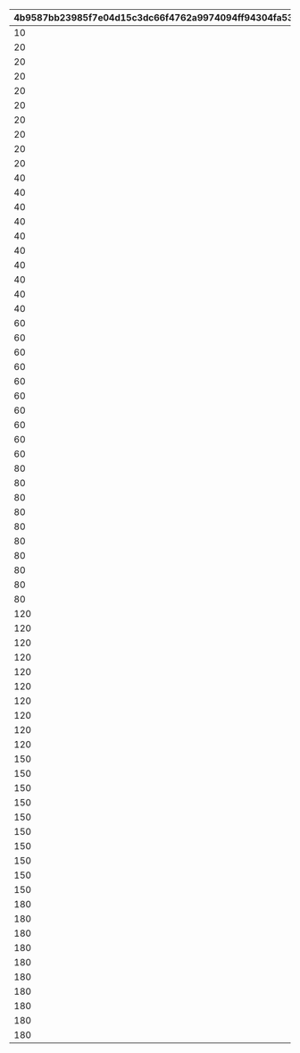 |4b9587bb23985f7e04d15c3dc66f4762a9974094ff94304fa53c780511d965ee|f50f929dc51a102805ac929267e6ac2ef196d7382d2028c64f37cdeffd9bffb7|93d5d8282ea3578b1a3c7385ce59cd399ddad08efeb3e236421fe18bb60d153b|4158cd62a39a44012bd3f21fc75ba420b3c89c85a7f6b19b856eb140af399eec|1fb97042a6e475da6c33aea437ac0d6bae74d3d7e30f823672e8f98093d09a42|996a2d9492e05bc5aa9d6b0a18b05f7c1cfc8bfc3ed4dd008ff94fd328fad836|5b636aefdde80ccb3170c00127843380474f71f44712e851d4facd6cab946074|238f6f9da133a8b477b29ec033ede911a6192f6ff938c7e0f7c812c13d5f7332|43d39713d1037b3b283d44168cdedf636b0ffa5cc2dd0411721a54920c9b836c|
| --- | --- | --- | --- | --- | --- | --- | --- | --- |
|10|30000|1|90043|12000|0|10000|90001|1|
|20|30000|2|90047|24000|0|10000|90002|2|
|20|30000|3|90047|24000|0|10000|90002|3|
|20|30000|4|90047|24000|0|10000|90002|4|
|20|30000|5|90047|24000|0|10000|90002|5|
|20|30000|6|90047|24000|0|10000|90002|6|
|20|30000|7|90047|24000|0|10000|90002|7|
|20|30000|8|90047|24000|0|10000|90002|8|
|20|30000|9|90047|24000|0|10000|90002|9|
|20|30000|10|90047|24000|0|10000|90002|10|
|40|30000|11|90051|48000|90011|10000|90003|11|
|40|30000|12|90051|48000|90011|10000|90003|12|
|40|30000|13|90051|48000|90011|10000|90003|13|
|40|30000|14|90051|48000|90011|10000|90003|14|
|40|30000|15|90051|48000|90011|10000|90003|15|
|40|30000|16|90051|48000|90011|10000|90003|16|
|40|30000|17|90051|48000|90011|10000|90003|17|
|40|30000|18|90051|48000|90011|10000|90003|18|
|40|30000|19|90051|48000|90011|10000|90003|19|
|40|30000|20|90051|48000|90011|10000|90003|20|
|60|30000|21|90055|72000|90015|10000|90004|21|
|60|30000|22|90055|72000|90015|10000|90004|22|
|60|30000|23|90055|72000|90015|10000|90004|23|
|60|30000|24|90055|72000|90015|10000|90004|24|
|60|30000|25|90055|72000|90015|10000|90004|25|
|60|30000|26|90055|72000|90015|10000|90004|26|
|60|30000|27|90055|72000|90015|10000|90004|27|
|60|30000|28|90055|72000|90015|10000|90004|28|
|60|30000|29|90055|72000|90015|10000|90004|29|
|60|30000|30|90055|72000|90015|10000|90004|30|
|80|30000|31|90059|96000|90015|10000|90005|31|
|80|30000|32|90059|96000|90015|10000|90005|32|
|80|30000|33|90059|96000|90015|10000|90005|33|
|80|30000|34|90059|96000|90015|10000|90005|34|
|80|30000|35|90059|96000|90015|10000|90005|35|
|80|30000|36|90059|96000|90015|10000|90005|36|
|80|30000|37|90059|96000|90015|10000|90005|37|
|80|30000|38|90059|96000|90015|10000|90005|38|
|80|30000|39|90059|96000|90015|10000|90005|39|
|80|30000|40|90059|96000|90015|10000|90005|40|
|120|30000|41|90063|144000|90017|10000|90005|41|
|120|30000|42|90063|144000|90017|10000|90005|42|
|120|30000|43|90063|144000|90017|10000|90005|43|
|120|30000|44|90063|144000|90017|10000|90005|44|
|120|30000|45|90063|144000|90017|10000|90005|45|
|120|30000|46|90063|144000|90017|10000|90005|46|
|120|30000|47|90063|144000|90017|10000|90005|47|
|120|30000|48|90063|144000|90017|10000|90005|48|
|120|30000|49|90063|144000|90017|10000|90005|49|
|120|30000|50|90063|144000|90017|10000|90005|50|
|150|30000|51|90067|180000|90019|10000|90006|51|
|150|30000|52|90067|180000|90019|10000|90006|52|
|150|30000|53|90067|180000|90019|10000|90006|53|
|150|30000|54|90067|180000|90019|10000|90006|54|
|150|30000|55|90067|180000|90019|10000|90006|55|
|150|30000|56|90067|180000|90019|10000|90006|56|
|150|30000|57|90067|180000|90019|10000|90006|57|
|150|30000|58|90067|180000|90019|10000|90006|58|
|150|30000|59|90067|180000|90019|10000|90006|59|
|150|30000|60|90067|180000|90019|10000|90006|60|
|180|30000|61|90071|216000|90021|10000|90007|61|
|180|30000|62|90071|216000|90021|10000|90007|62|
|180|30000|63|90071|216000|90021|10000|90007|63|
|180|30000|64|90071|216000|90021|10000|90007|64|
|180|30000|65|90071|216000|90021|10000|90007|65|
|180|30000|66|90071|216000|90021|10000|90007|66|
|180|30000|67|90071|216000|90021|10000|90007|67|
|180|30000|68|90071|216000|90021|10000|90007|68|
|180|30000|69|90071|216000|90021|10000|90007|69|
|180|30000|70|90071|216000|90021|10000|90007|70|